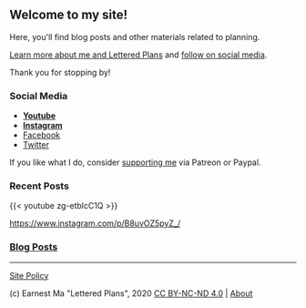 ## Welcome to my site!

Here, you'll find blog posts and other materials related to planning.

[Learn more about me and Lettered Plans](/about) and [follow on social media](#social-media).

Thank you for stopping by!

### Social Media

- **[Youtube](https://youtube.com/c/letteredplans)**
- **[Instagram](https://www.instagram.com/letteredplans/)**
- [Facebook](https://facebook.com/letteredplans)
- [Twitter](https://twitter.com/letteredplans)

If you like what I do, consider [supporting me](/about#support) via Patreon or Paypal.

### Recent Posts

{{< youtube zg-etblcC1Q >}}

https://www.instagram.com/p/B8uvOZ5pyZ_/
<!--IG Shortcode doesn't seem to work anymore without giving an error, and IG's own embed code is hideous. links for now will do :(-->

### [Blog Posts](/blog)

---

[Site Policy](/site-policy)

(c) Earnest Ma "Lettered Plans", 2020 [CC BY-NC-ND 4.0](http://creativecommons.org/licenses/by-nc-nd/4.0/) |  [About](/about)
